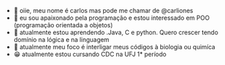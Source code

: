 - 👋 oiie, meu nome é carlos mas pode me chamar de @carliones
- 👀 eu sou apaixonado pela programação e estou interessado em POO
  (programação orientada a objetos)
- 🌱 atualmente estou aprendendo .Java, C e python. Quero crescer
  tendo domínio na lógica e na linguagem
- 💞️ atualmente meu foco é interligar meus códigos à biologia ou quimíca
- 😁 atualmente estou cursando CDC na UFJ 1* período
